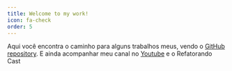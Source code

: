 ```yaml
---
title: Welcome to my work!
icon: fa-check
order: 5
---
```


Aqui você encontra o caminho para alguns trabalhos meus, vendo o [GitHub repository](https://github.com/caaddss). E ainda acompanhar meu canal no  [Youtube](https://www.youtube.com/devfriend) e o Refatorando Cast
